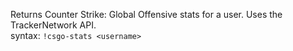 Returns Counter Strike: Global Offensive stats for a user. Uses the TrackerNetwork API.<br />
syntax: `!csgo-stats <username>`